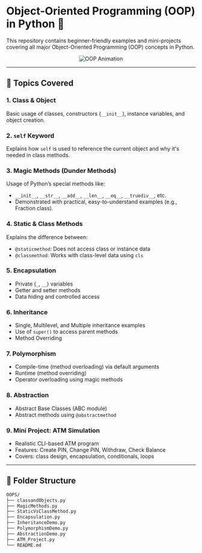 # Object-Oriented Programming (OOP) in Python 🐍

This repository contains beginner-friendly examples and mini-projects covering all major Object-Oriented Programming (OOP) concepts in Python.

<p align="center">
  <img src="https://media.giphy.com/media/qgQUggAC3Pfv687qPC/giphy.gif" alt="OOP Animation" />
</p>


---

## 🔧 Topics Covered

###  1. Class & Object
Basic usage of classes, constructors (`__init__`), instance variables, and object creation.

###  2. `self` Keyword
Explains how `self` is used to reference the current object and why it's needed in class methods.

###  3. Magic Methods (Dunder Methods)
Usage of Python’s special methods like:
- `__init__`, `__str__`, `__add__`, `__len__`, `__eq__`, `__truediv__`, etc.
- Demonstrated with practical, easy-to-understand examples (e.g., Fraction class).

###  4. Static & Class Methods
Explains the difference between:
- `@staticmethod`: Does not access class or instance data
- `@classmethod`: Works with class-level data using `cls`

###  5. Encapsulation
- Private (`_`, `__`) variables
- Getter and setter methods
- Data hiding and controlled access

###  6. Inheritance
- Single, Multilevel, and Multiple inheritance examples
- Use of `super()` to access parent methods
- Method Overriding

###  7. Polymorphism
- Compile-time (method overloading) via default arguments
- Runtime (method overriding)
- Operator overloading using magic methods

###  8. Abstraction
- Abstract Base Classes (ABC module)
- Abstract methods using `@abstractmethod`

###  9. Mini Project: ATM Simulation 
- Realistic CLI-based ATM program
- Features: Create PIN, Change PIN, Withdraw, Check Balance
- Covers: class design, encapsulation, conditionals, loops

---

## 📁 Folder Structure

```bash
OOPS/
├── classandObjects.py
├── MagicMethods.py
├── StaticVsClassMethod.py
├── Encapsulation.py
├── InheritanceDemo.py
├── PolymorphismDemo.py
├── AbstractionDemo.py
├── ATM_Project.py
└── README.md
